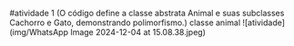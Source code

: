 #atividade 1 (O código define a classe abstrata Animal e suas subclasses Cachorro e Gato, demonstrando polimorfismo.)
classe animal
![atividade](img/WhatsApp Image 2024-12-04 at 15.08.38.jpeg)

